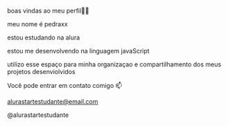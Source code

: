 boas vindas ao meu perfil💙💙

meu nome é pedraxx

estou estudando na alura

estou me desenvolvendo na linguagem javaScript

utilizo esse espaço para minha organizaçao e compartilhamento dos meus projetos desenviolvidos 

Você pode entrar em contato comigo 📫

alurastartestudante@email.com

@alurastartestudante



